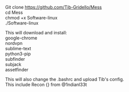 Git clone https://github.com/Tib-Gridello/Mess \
cd Mess \
chmod +x Software-linux \
./Software-linux 

This will download and install: \
google-chrome\
nordvpn\
sublime-text\
python3-pip\
subfinder\
subjack\
assetfinder

This will also change the .bashrc and upload Tib's config.\
This include Recon {} from @1ndianl33t


